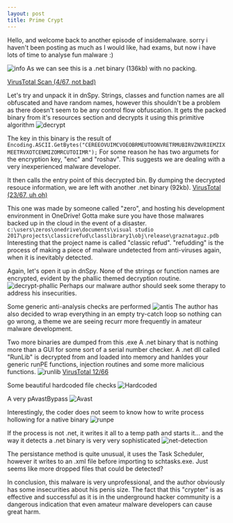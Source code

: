 ```yaml
---
layout: post
title: Prime Crypt
---
```


Hello, and welcome back to another episode of insidemalware. sorry i haven't been posting as much as I would like, had exams, but now i have lots of time to analyse fun malware :)

![info](https://i.imgur.com/IqDBc0Q.png)
As we can see this is a .net binary (136kb) with no packing.
<!--more-->
[VirusTotal Scan (4/67, not bad)](https://www.virustotal.com/#/file-analysis/YmM3ODMxMzEzNzk2OThlY2RiYTIxNzliMDI0MjE3NjY6MTUxMjk2MDAzMQ==)

Let's try and unpack it in dnSpy. 
Strings, classes and function names are all obfuscated and have random names, however this shouldn't be a problem as there doesn't seem to be any control flow obfuscation. 
It gets the packed binary from it's resources section and decrypts it using this primitive algorithm
![decrypt](https://i.imgur.com/duB0LVv.png)

The key in this binary is the result of ```Encoding.ASCII.GetBytes("CEREEOVUIMCVOEOBRMEUTOONVRETRMUBIRVZNVRIEMZIXMEETRVXOTCENMIZOMRCUTOIIMR");```
For some reason he has two argumets for the encryption key, "enc" and "roshav". This suggests we are dealing with a very inexperienced malware developer. 

It then calls the entry point of this decrypted bin. 
By dumping the decrypted resouce information, we are left with another .net binary (92kb).
[VirusTotal (23/67, uh oh)](https://www.virustotal.com/#/file-analysis/NGViYTE2ZjVhYmRkMTQ5NGQ5NDBkMDc2MzEwNmVlYTU6MTUxMjk2MDA2OQ==)

This one was made by someone called "zero", and hosting his development environment in OneDrive! Gotta make sure you have those malwares backed up in the cloud in the event of a disaster.
```c:\users\zeros\onedrive\documents\visual studio 2017\projects\classicrefud\classlibrary1\obj\release\graznataguz.pdb```
Interesting that the project name is called "classic refud". "refudding" is the process of making a piece of malware undetected from anti-viruses again, when it is inevitably detected. 


Again, let's open it up in dnSpy. None of the strings or function names are encrypted, evident by the phallic themed decryption routine. 
![decrypt-phallic](https://i.imgur.com/ligKA7p.png)
Perhaps our malware author should seek some therapy to address his insecurities.

Some generic anti-analysis checks are performed
![antis](https://i.imgur.com/nHtv0Py.png)
The author has also decided to wrap everything in an empty try-catch loop so nothing can go wrong, a theme we are seeing recurr more frequently in amateur malware development. 

Two more binaries are dumped from this .exe
A .net binary that is nothing more than a GUI for some sort of a serial number checker. 
A .net dll called "RunLib" is decrypted from and loaded into memory and hanldes your generic runPE functions, injection routines and some more malicious functions. 
![runlib](https://i.imgur.com/DRfHc0Z.png)
[VirusTotal 12/66](https://www.virustotal.com/#/file/4c1b4ca5b210ce156564d39117a31f1853522a790e400b7a5afc700f9171bd4b/details)

Some beautiful hardcoded file checks
![Hardcoded](https://i.imgur.com/AqRov3O.png)

A very pAvastBypass
![Avast](https://i.imgur.com/ihzkBMj.png)

Interestingly, the coder does not seem to know how to write process hollowing for a native binary
![runpe](https://i.imgur.com/5MQ93ty.png)

If the process is not .net, it writes it all to a temp path and starts it...
and the way it detects a .net binary is very very sophisticated
![net-detection](https://i.imgur.com/sUoouCJ.png)

The persistance method is quite unusual, it uses the Task Scheduler, however it writes to an .xml file before importing to schtasks.exe. Just seems like more dropped files that could be detected?

In conclusion, this malware is very unprofessional, and the author obviously has some insecurities about his penis size. The fact that this "crypter" is as effective and successful as it is in the underground hacker community is a dangerous indication that even amateur malware developers can cause great harm. 
